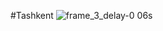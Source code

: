 #Tashkent
![frame_3_delay-0 06s](https://user-images.githubusercontent.com/86278981/202503716-179a48c6-cc97-4296-90d0-bae323ff68c7.jpg)
